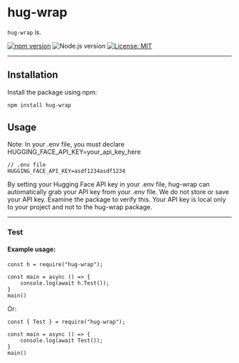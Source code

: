 # hug-wrap

`hug-wrap` is.

[![npm version](https://badge.fury.io/js/hug-wrap.svg)](https://badge.fury.io/js/hug-wrap)
![Node.js version](https://img.shields.io/badge/node-%3E%3D%2014.0.0-brightgreen)
[![License: MIT](https://img.shields.io/badge/License-MIT-yellow.svg)](https://opensource.org/licenses/MIT)

---

## Installation

Install the package using npm:

```bash
npm install hug-wrap
```

## Usage
Note: In your .env file, you must declare HUGGING_FACE_API_KEY=your_api_key_here
```
// .env file
HUGGING_FACE_API_KEY=asdf1234asdf1234
```
By setting your Hugging Face API key in your .env file, hug-wrap can automatically grab your API key from your .env file.
We do not store or save your API key. Examine the package to verify this. Your API key is local only to your project and not to the hug-wrap package.

---

### Test
#### Example usage:
```
const h = require("hug-wrap");

const main = async () => {
    console.log(await h.Test());
}
main()

```

Or:

```
const { Test } = require("hug-wrap");

const main = async () => {
    console.log(await Test());
}
main()
```